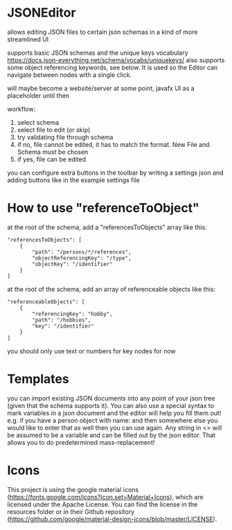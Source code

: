 # JSONEditor

allows editing JSON files to certain json schemas in a kind of more streamlined UI

supports basic JSON schemas and the unique keys vocabulary https://docs.json-everything.net/schema/vocabs/uniquekeys/
also supports some object referencing keywords, see below.
It is used so the Editor can navigate between nodes with a single click.

will maybe become a website/server at some point, javafx UI as a placeholder until then

workflow:

1. select schema
2. select file to edit (or skip)
3. try validating file through schema
4. if no, file cannot be edited, it has to match the format. New File and Schema must be chosen
5. if yes, file can be edited


you can configure extra buttons in the toolbar by writing a settings json and adding buttons like in the example settings file

# How to use "referenceToObject"

at the root of the schema, add a "referencesToObjects" array like this:

    "referencesToObjects": [
        {
            "path": "/persons/*/references",
            "objectReferencingKey": "/type",
            "objectKey": "/identifier"
        }
    ]

at the root of the schema, add an array of referenceable objects like this:

    "referenceableObjects": [
        {
            "referencingKey": "hobby",
            "path": "/hobbies",
            "key": "/identifier"
        }
    ]

you should only use text or numbers for key nodes for now

# Templates

you can import existing JSON documents into any point of your json tree (given that the schema supports it).
You can also use a special syntax to mark variables in a json document and the editor will help you fill them out!
e.g. if you have a person object with name: <personname> and then somewhere else you would like to enter that as well then you can use <personname> again.
Any string in <> will be assumed to be a variable and can be filled out by the json editor. That allows you to do predetermined mass-replacement!

# Icons

This project is using the google material icons (https://fonts.google.com/icons?icon.set=Material+Icons), which are licensed under the Apache License.
You can find the license in the resources folder or in their Github repository (https://github.com/google/material-design-icons/blob/master/LICENSE).
